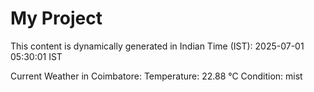 # My Project

This content is dynamically generated in Indian Time (IST): 2025-07-01 05:30:01 IST


Current Weather in Coimbatore:
Temperature: 22.88 °C
Condition: mist
